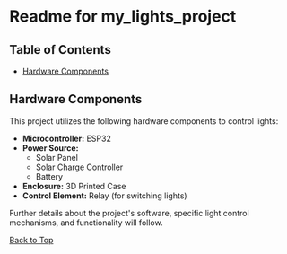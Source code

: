 # Readme for my_lights_project

## Table of Contents
* [Hardware Components](#hardware-components)

## Hardware Components

This project utilizes the following hardware components to control lights:

*   **Microcontroller:** ESP32
*   **Power Source:**
    *   Solar Panel
    *   Solar Charge Controller
    *   Battery
*   **Enclosure:** 3D Printed Case
*   **Control Element:** Relay (for switching lights)

Further details about the project's software, specific light control mechanisms, and functionality will follow.

[Back to Top](#readme-for-my_lights_project)